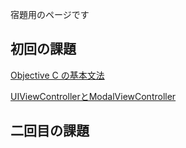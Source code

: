 宿題用のページです

## 初回の課題
[Objective C の基本文法](https://github.com/mixi-inc/iOSTraining/wiki/HomeWork-1.1-Objective-C-%E3%81%AE%E5%9F%BA%E6%9C%AC%E6%96%87%E6%B3%95)

[UIViewControllerとModalViewController](https://github.com/mixi-inc/iOSTraining/wiki/HomeWork-1.2-UIViewController%E3%81%A8ModalViewController)

## 二回目の課題